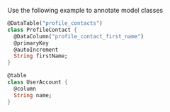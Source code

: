 Use the following example to annotate model classes

```dart  
@DataTable("profile_contacts")
class ProfileContact {
  @DataColumn("profile_contact_first_name")
  @primaryKey
  @autoIncrement
  String firstName;
}

@table
class UserAccount {
  @column
  String name;
}
```